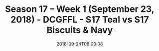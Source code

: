 ---
title: Season 17 – Week 1 (September 23, 2018) - DCGFFL - S17 Teal vs S17 Biscuits
  & Navy
teams-score:
- team: _teams/s17-teal.md
  score: 20
- team: _teams/s17-navy.md
  score: 15
mvp: TBD
game-ball: TBD
season: 17
week: 1
date: '2018-09-24T08:00:08'
pageid: season-17-week-1-september-23-2018-6707-vs-6696
---